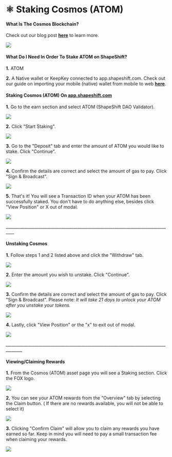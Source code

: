 # ⚛ Staking Cosmos (ATOM)

#### What Is The Cosmos Blockchain?

Check out our blog post [**here**](https://medium.com/@ShapeShift.com/shapeshift-integrates-cosmos-functionality-for-native-wallet-users-6974c03086ad) to learn more.

![](<../../../../.gitbook/assets/image (30) (1).png>)

#### What Do I Need In Order To Stake ATOM on ShapeShift?

**1.** ATOM

**2.** A Native wallet or KeepKey connected to app.shapeshift.com. Check out our guide on importing your mobile (native) wallet from mobile to web [**here**](https://app.gitbook.com/s/72REb8nWCxIowqCRZG08/help-desk/app.shapeshift/import-your-seed-phrase-from-the-mobile-app-to-web).

#### Staking Cosmos (ATOM) On [**app.shapeshift.com**](https://app.shapeshift.com/dashboard)

**1.** Go to the earn section and select ATOM (ShapeShift DAO Validator).

![](<../../../../.gitbook/assets/image (105).png>)

**2.** Click "Start Staking".

![](<../../../../.gitbook/assets/image (47).png>)

**3.** Go to the "Deposit" tab and enter the amount of ATOM you would like to stake. Click "Continue".

![](<../../../../.gitbook/assets/image (96).png>)

**4.** Confirm the details are correct and select the amount of gas to pay. Click "Sign & Broadcast".

![](<../../../../.gitbook/assets/image (2) (1).png>)

**5.** That's it! You will see a Transaction ID when your ATOM has been successfully staked. You don't have to do anything else, besides click "View Position" or X out of modal.

![](<../../../../.gitbook/assets/image (19) (2).png>)

\_\_\_\_\_\_\_\_\_\_\_\_\_\_\_\_\_\_\_\_\_\_\_\_\_\_\_\_\_\_\_\_\_\_\_\_\_\_\_\_\_\_\_\_\_\_\_\_\_\_\_\_\_\_\_\_\_\_\_\_\_\_\_\_\_\_\_\_\_\_\_\_\_\_\_\_\_\_\_\_\_\_

#### Unstaking Cosmos

**1.** Follow steps 1 and 2 listed above and click the "Withdraw" tab.

![](<../../../../.gitbook/assets/image (36).png>)

**2.** Enter the amount you wish to unstake. Click "Continue".

![](<../../../../.gitbook/assets/image (35).png>)

**3.** Confirm the details are correct and select the amount of gas to pay. Click "Sign & Broadcast". Please note: _It will take 21 days to unlock your ATOM after you unstake your tokens._

![](<../../../../.gitbook/assets/image (12).png>)

**4.** Lastly, click "View Position" or the "x" to exit out of modal.

![](<../../../../.gitbook/assets/image (31).png>)

_\_\_\_\_\_\_\_\_\_\_\_\_\_\_\_\_\_\_\_\_\_\_\_\_\_\_\_\_\_\_\_\_\_\_\_\_\_\_\_\_\_\_\_\_\_\_\_\_\_\_\_\_\_\_\_\_\_\_\_\_\_\_\_\_\_\_\_\_\_\_\_\_\_\_\_\_\_\_\_\_\_\_\_\_\_\__

#### Viewing/Claiming Rewards

**1.** From the Cosmos (ATOM) asset page you will see a Staking section. Click the FOX logo.

![](<../../../../.gitbook/assets/image (214).png>)

**2.** You can see your ATOM rewards from the "Overview" tab by selecting the Claim button. ( If there are no rewards available, you will not be able to select it)

![](<../../../../.gitbook/assets/image (4).png>)

**3.** Clicking "Confirm Claim" will allow you to claim any rewards you have earned so far. Keep in mind you will need to pay a small transaction fee when claiming your rewards.

![](<../../../../.gitbook/assets/image (2).png>)
